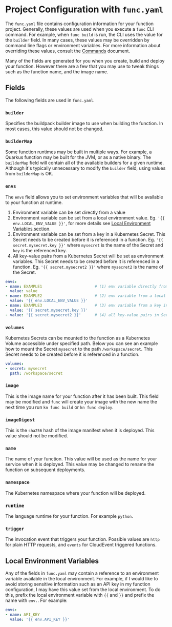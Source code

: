 # Project Configuration with `func.yaml`

The `func.yaml` file contains configuration information for your function
project. Generally, these values are used when you execute a `func` CLI
command. For example, when `func build` is run, the CLI uses the value for
the `builder` field. In many cases, these values may be overridden by
command line flags or environment variables. For more information about
overriding these values, consult the [Commands](command.md) document.

Many of the fields are generated for you when you create, build and deploy
your function. However there are a few that you may use to tweak things
such as the function name, and the image name.

## Fields

The following fields are used in `func.yaml`.

### `builder`

Specifies the buildpack builder image to use when building the function.
In most cases, this value should not be changed.

### `builderMap`

Some function runtimes may be built in multiple ways. For example, a Quarkus
function may be built for the JVM, or as a native binary. The `builderMap`
field will contain all of the available builders for a given runtime. Although
it's typically unnecessary to modify the `builder` field, using values from
`builderMap` is OK.

### `envs`

The `envs` field allows you to set environment variables that will be
available to your function at runtime. 
1. Environment variable can be set directly from a value
2. Environment variable can be set from a local environment value. Eg. `'{{ env.LOCAL_ENV_VALUE }}'`, for more details see [Local Environment Variables section](#local-environment-variables).
3. Environment variable can be set from a key in a Kubernetes Secret. This Secret needs to be created before it is referenced in a function. Eg. `'{{ secret.mysecret.key }}'` where `mysecret` is the name of the Secret and `key` is the referenced key.
4. All key-value pairs from a Kubernetes Secret will be set as environment variables. This Secret needs to be created before it is referenced in a function. Eg. `'{{ secret.mysecret2 }}'` where `mysecret2` is the name of the Secret.

```yaml
envs:
- name: EXAMPLE1                       # (1) env variable directly from a value
  value: value
- name: EXAMPLE2                       # (2) env variable from a local environment value
  value: '{{ env.LOCAL_ENV_VALUE }}'
- name: EXAMPLE3                       # (3) env variable from a key in Secret
  value: '{{ secret.mysecret.key }}'
- value: '{{ secret.mysecret2 }}'      # (4) all key-value pairs in Secret as env variables
```

### `volumes`
Kubernetes Secrets can be mounted to the function as a Kubernetes Volume accessible under specified path. Below you can see an example how to mount the Secret `mysecret` to the path `/workspace/secret`. This Secret needs to be created before it is referenced in a function.

```yaml
volumes:
- secret: mysecret
  path: /workspace/secret
```

### `image`

This is the image name for your function after it has been built. This field
may be modified and `func` will create your image with the new name the next
time you run `kn func build` or `kn func deploy`.

### `imageDigest`

This is the `sha256` hash of the image manifest when it is deployed. This value
should not be modified.

### `name`

The name of your function. This value will be used as the name for your service
when it is deployed. This value may be changed to rename the function on
subsequent deployments.

### `namespace`

The Kubernetes namespace where your function will be deployed.

### `runtime`

The language runtime for your function. For example `python`.

### `trigger`

The invocation event that triggers your function. Possible values are `http`
for plain HTTP requests, and `events` for CloudEvent triggered functions.


## Local Environment Variables

Any of the fields in `func.yaml` may contain a reference to an environment
variable available in the local environment. For example, if I would like
to avoid storing sensitive information such as an API key in my function
configuration, I may have this value set from the local environment. To do
this, prefix the local environment variable with `{{` and `}}` and prefix
the name with `env.`. For example:

```yaml
envs:
- name: API_KEY
  value: '{{ env.API_KEY }}'
```
